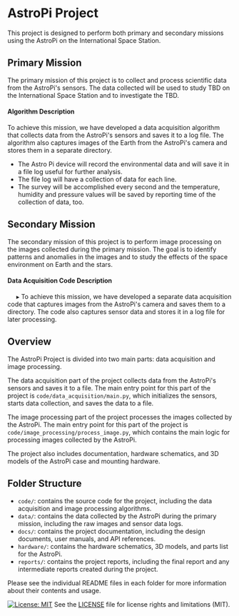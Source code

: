 # AstroPi Project

This project is designed to perform both primary and secondary missions using the AstroPi on the International Space Station.

## Primary Mission

The primary mission of this project is to collect and process scientific data from the AstroPi's sensors. The data collected will be used to study TBD on the International Space Station and to investigate the TBD.

#### Algorithm Description

To achieve this mission, we have developed a data acquisition algorithm that collects data from the AstroPi's sensors and saves it to a log file. The algorithm also captures images of the Earth from the AstroPi's camera and stores them in a separate directory. 
* The Astro Pi device will record the environmental data and will save it in a file log useful for further analysis.
* The file log will have a collection of data for each line. 
* The survey will be accomplished every second and the temperature, humidity and pressure values will be saved by reporting  time of the collection of data, too. 

## Secondary Mission

The secondary mission of this project is to perform image processing on the images collected during the primary mission. The goal is to identify patterns and anomalies in the images and to study the effects of the space environment on Earth and the stars.

#### Data Acquisition Code Description

&nbsp;&nbsp;&nbsp;&nbsp; ▸ To achieve this mission, we have developed a separate data acquisition code that captures images from the AstroPi's camera and saves them to a directory. The code also captures sensor data and stores it in a log file for later processing. 

## Overview

The AstroPi Project is divided into two main parts: data acquisition and image processing.

The data acquisition part of the project collects data from the AstroPi's sensors and saves it to a file. The main entry point for this part of the project is `code/data_acquisition/main.py`, which initializes the sensors, starts data collection, and saves the data to a file.

The image processing part of the project processes the images collected by the AstroPi. The main entry point for this part of the project is `code/image_processing/process_image.py`, which contains the main logic for processing images collected by the AstroPi.

The project also includes documentation, hardware schematics, and 3D models of the AstroPi case and mounting hardware.

## Folder Structure

- `code/`: contains the source code for the project, including the data acquisition and image processing algorithms.
- `data/`: contains the data collected by the AstroPi during the primary mission, including the raw images and sensor data logs.
- `docs/`: contains the project documentation, including the design documents, user manuals, and API references.
- `hardware/`: contains the hardware schematics, 3D models, and parts list for the AstroPi.
- `reports/`: contains the project reports, including the final report and any intermediate reports created during the project.

Please see the individual README files in each folder for more information about their contents and usage.

[![License: MIT](https://img.shields.io/badge/License-MIT-yellow.svg)](https://opensource.org/licenses/MIT) 
See the [LICENSE](LICENSE.txt) file for license rights and limitations (MIT).
